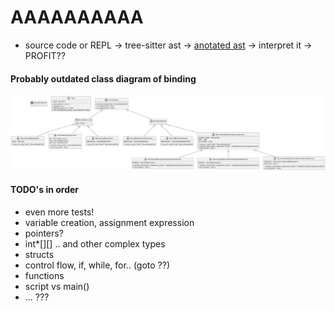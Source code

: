# AAAAAAAAAA
- source code or REPL -> tree-sitter ast -> [anotated ast](../src/include/binding/binder.hpp) -> interpret it -> PROFIT??

#### Probably outdated class diagram of binding
![binding_class](diagrams/output/binding.png)


#### TODO's in order
- even more tests!
- variable creation, assignment expression
- pointers?
- int*[][] .. and other complex types
- structs
- control flow, if, while, for..  (goto ??)
- functions
- script vs main()
- ... ???

